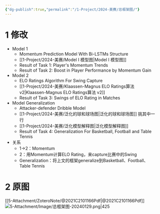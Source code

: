 ```yaml
---
{"dg-publish":true,"permalink":"/1-Project/2024-美赛/总框架图/"}
---
```


# 1 修改
- Model 1
	- Momentum Prediction Model With Bi-LSTMs Structure
	- [[1-Project/2024-美赛/Model I 模型图\|Model I 模型图]]
	- Result of Task 1: Player's Momentum Trends
	- Result of Task 2: Boost in Player Performance by Momentum Gain
- Model 2
	- ELO Ratings Algorithm For Swing Capture
	- [[1-Project/2024-美赛/Klaassen-Magnus ELO Ratings算法 v2\|Klaassen-Magnus ELO Ratings算法 v2]]
	- Result of Task 3: Swings of ELO Rating in Matches
- Model Generalization
	- Attacker-defender Dribble Model
	- [[1-Project/2024-美赛/泛化的球和球场图\|泛化的球和球场图]] 挑其中一行
	- [[1-Project/2024-美赛/泛化模型解释图\|泛化模型解释图]]
	- Result of Task 4: Generalization For Basketball, Football and Table Tennis
- 关系
	- 1->2：Momentum
	- 2：用Momentum计算ELO Rating，来capture比赛中的Swing
	- Generalization：将上文的框架generalize到Basketball、Football、Table Tennis
# 2 原图
[[5-Attachment/ZoteroNote/@2021C2101166Pdf\|@2021C2101166Pdf]]
![5-Attachment/Image/总框架图-20240129.png|425](/img/user/5-Attachment/Image/%E6%80%BB%E6%A1%86%E6%9E%B6%E5%9B%BE-20240129.png)